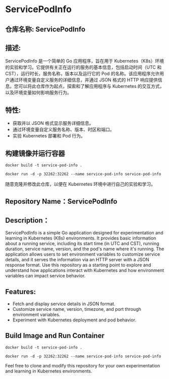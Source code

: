 # ServicePodInfo

## 仓库名称: ServicePodInfo

## 描述:
ServicePodInfo 是一个简单的 Go 应用程序，旨在用于 Kubernetes（K8s）环境的实验和学习。它提供有关正在运行的服务的基本信息，包括启动时间（UTC 和 CST），运行时长，服务名称，版本以及运行它的 Pod 的名称。该应用程序允许用户通过环境变量自定义服务的详细信息，并通过 JSON 格式的 HTTP 响应提供信息。您可以将此仓库作为起点，探索和了解应用程序与 Kubernetes 的交互方式，以及环境变量如何影响服务行为。

## 特性:
- 获取并以 JSON 格式显示服务详细信息。
- 通过环境变量自定义服务名称、版本、时区和端口。
- 实验 Kubernetes 部署和 Pod 行为。


## 构建镜像并运行容器
```shell
docker build -t service-pod-info .
```
```shell
docker run -d -p 32262:32262 --name service-pod-info service-pod-info
```

随意克隆并修改此仓库，以便在 Kubernetes 环境中进行自己的实验和学习。

## Repository Name：ServicePodInfo

## Description：
ServicePodInfo is a simple Go application designed for experimentation and learning in Kubernetes (K8s) environments. It provides basic information about a running service, including its start time (in UTC and CST), running duration, service name, version, and the pod's name where it's running. The application allows users to set environment variables to customize service details, and it serves the information via an HTTP server with a JSON response format. Use this repository as a starting point to explore and understand how applications interact with Kubernetes and how environment variables can impact service behavior.

## Features:
- Fetch and display service details in JSON format.
- Customize service name, version, timezone, and port through environment variables.
- Experiment with Kubernetes deployment and pod behavior.

## Build Image and Run Container
```shell
docker build -t service-pod-info .
```
```shell
docker run -d -p 32262:32262 --name service-pod-info service-pod-info
```

Feel free to clone and modify this repository for your own experimentation and learning in Kubernetes environments.